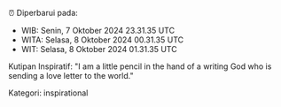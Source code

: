 ⏰ Diperbarui pada:
- WIB: Senin, 7 Oktober 2024 23.31.35 UTC
- WITA: Selasa, 8 Oktober 2024 00.31.35 UTC
- WIT: Selasa, 8 Oktober 2024 01.31.35 UTC

Kutipan Inspiratif:
"I am a little pencil in the hand of a writing God who is sending a love letter to the world."


Kategori: inspirational

